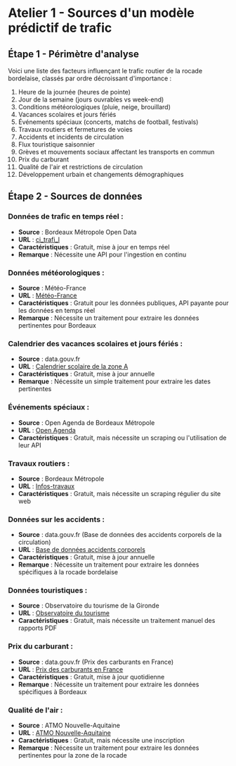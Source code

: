 # Atelier 1 - Sources d'un modèle prédictif de trafic

## Étape 1 - Périmètre d'analyse

Voici une liste des facteurs influençant le trafic routier de la rocade bordelaise, classés par ordre décroissant d'importance :

1. Heure de la journée (heures de pointe)
2. Jour de la semaine (jours ouvrables vs week-end)
3. Conditions météorologiques (pluie, neige, brouillard)
4. Vacances scolaires et jours fériés
5. Événements spéciaux (concerts, matchs de football, festivals)
6. Travaux routiers et fermetures de voies
7. Accidents et incidents de circulation
8. Flux touristique saisonnier
9. Grèves et mouvements sociaux affectant les transports en commun
10. Prix du carburant
11. Qualité de l'air et restrictions de circulation
12. Développement urbain et changements démographiques

## Étape 2 - Sources de données

### Données de trafic en temps réel :
- **Source** : Bordeaux Métropole Open Data  
- **URL** : [ci_trafi_l](https://opendata.bordeaux-metropole.fr/explore/dataset/ci_trafi_l/)  
- **Caractéristiques** : Gratuit, mise à jour en temps réel  
- **Remarque** : Nécessite une API pour l'ingestion en continu

### Données météorologiques :
- **Source** : Météo-France  
- **URL** : [Météo-France](https://donneespubliques.meteofrance.fr/)  
- **Caractéristiques** : Gratuit pour les données publiques, API payante pour les données en temps réel  
- **Remarque** : Nécessite un traitement pour extraire les données pertinentes pour Bordeaux

### Calendrier des vacances scolaires et jours fériés :
- **Source** : data.gouv.fr  
- **URL** : [Calendrier scolaire de la zone A](https://www.data.gouv.fr/fr/datasets/calendrier-scolaire-de-la-zone-a/)  
- **Caractéristiques** : Gratuit, mise à jour annuelle  
- **Remarque** : Nécessite un simple traitement pour extraire les dates pertinentes

### Événements spéciaux :
- **Source** : Open Agenda de Bordeaux Métropole  
- **URL** : [Open Agenda](https://openagenda.com/bordeaux-metropole)  
- **Caractéristiques** : Gratuit, mais nécessite un scraping ou l'utilisation de leur API

### Travaux routiers :
- **Source** : Bordeaux Métropole  
- **URL** : [Infos-travaux](https://sedeplacer.bordeaux-metropole.fr/Infos-travaux)  
- **Caractéristiques** : Gratuit, mais nécessite un scraping régulier du site web

### Données sur les accidents :
- **Source** : data.gouv.fr (Base de données des accidents corporels de la circulation)  
- **URL** : [Base de données accidents corporels](https://www.data.gouv.fr/fr/datasets/base-de-donnees-accidents-corporels-de-la-circulation/)  
- **Caractéristiques** : Gratuit, mise à jour annuelle  
- **Remarque** : Nécessite un traitement pour extraire les données spécifiques à la rocade bordelaise

### Données touristiques :
- **Source** : Observatoire du tourisme de la Gironde  
- **URL** : [Observatoire du tourisme](https://www.gironde-tourisme.fr/espace-pro/observatoire/)  
- **Caractéristiques** : Gratuit, mais nécessite un traitement manuel des rapports PDF

### Prix du carburant :
- **Source** : data.gouv.fr (Prix des carburants en France)  
- **URL** : [Prix des carburants en France](https://www.data.gouv.fr/fr/datasets/prix-des-carburants-en-france/)  
- **Caractéristiques** : Gratuit, mise à jour quotidienne  
- **Remarque** : Nécessite un traitement pour extraire les données spécifiques à Bordeaux

### Qualité de l'air :
- **Source** : ATMO Nouvelle-Aquitaine  
- **URL** : [ATMO Nouvelle-Aquitaine](https://www.atmo-nouvelleaquitaine.org/donnees/telecharger)  
- **Caractéristiques** : Gratuit, mais nécessite une inscription  
- **Remarque** : Nécessite un traitement pour extraire les données pertinentes pour la zone de la rocade
